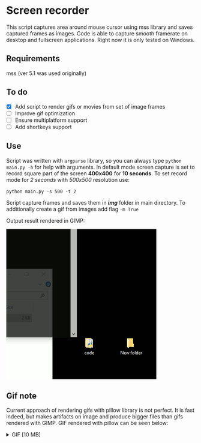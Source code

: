 # Screen recorder
This script captures area around mouse cursor using mss library and saves captured frames as images. Code is able to capture smooth framerate on desktop and fullscreen applications. Right now it is only tested on Windows. 

## Requirements
mss (ver 5.1 was used originally)

## To do
- [x] Add script to render gifs or movies from set of image frames
- [ ] Improve gif optimization
- [ ] Ensure multiplatform support
- [ ] Add shortkeys support

## Use
Script was written with `argparse` library, so you can always type `python main.py -h` for help with arguments. In default mode screen capture is set to record square part of the screen **400x400** for **10 seconds**. To set record mode for *2 seconds* with *500x500* resolution use:

```console
python main.py -s 500 -t 2
```

Script capture frames and saves them in __*img*__ folder in main directory. To additionally create a gif from images add flag `-m True`

Output result rendered in GIMP:

 ![Sample](/output/sample.gif)

## Gif note

Current approach of rendering gifs with pillow library is not perfect. It is fast indeed, but makes artifacts on image and produce bigger files than gifs rendered with GIMP. GIF rendered with pillow can be seen below:

<details>
  <summary>GIF [10 MB]</summary>
   ![Sample](/output/sample_pil.gif)
</details>


